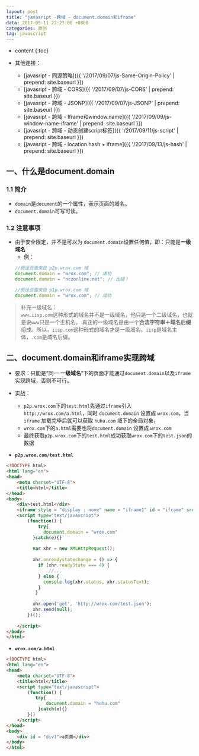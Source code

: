 ```yaml
---
layout: post
title: "javasript -跨域 - document.domain和iframe"
data: 2017-09-11 22:27:00 +0800
categories: 原创
tag: javascript
---
```

* content
{:toc}

* 其他连接：
    + [javasript - 同源策略]({{ '/2017/09/07/js-Same-Origin-Policy' | prepend: site.baseurl }})
    + [javasript - 跨域 - CORS]({{ '/2017/09/07/js-CORS' | prepend: site.baseurl }})
    + [javasript - 跨域 - JSONP]({{ '/2017/09/07/js-JSONP' | prepend: site.baseurl }})
    + [javasript - 跨域 - Iframe和window.name]({{ '/2017/09/09/js-window-name-iframe' | prepend: site.baseurl }})
    + [javasript - 跨域 - 动态创建script标签]({{ '/2017/09/11/js-script' | prepend: site.baseurl }})
    + [javasript - 跨域 - location.hash + iframe]({{ '/2017/09/13/js-hash' | prepend: site.baseurl }})
<!-- more -->

## 一、什么是document.domain

### 1.1 简介

* `domain`是`document`的一个属性，表示页面的域名。
* `document.domain`可写可读。

### 1.2 注意事项

* 由于安全限定，并不是可以为 `document.domain`设置任何值，即：只能是**一级域名**
    * 例：
    ```js
    //假设页面来自 p2p.wrox.com 域
    document.domain = "wrox.com"; // 成功
    document.domain = "nczonline.net"; // 出错！
    
    //假设页面来自 p1p.wrox.com 域
    document.domain = "wrox.com"; // 成功
    ```

> 补充一级域名：  
> `www.iisp.com`这种形式的域名并不是一级域名，他只是一个二级域名，也就是说`www`只是一个主机名。
         真正的一级域名是由一个**合法字符串＋域名后缀**组成。所以，`iisp.com`这种形式的域名才是一级域名。`iisp`是域名主体，`.com`是域名后缀。

## 二、document.domain和iframe实现跨域

* 要求：只能是“同一 **一级域名**”下的页面才能通过`document.domain`以及`iframe`实现跨域，否则不可行。
* 实战：
    * `p2p.wrox.com`下的`test.html`先通过`iframe`引入`http://wrox.com/a.html`，同时 `document.domain` 设置成 `wrox.com`，当 `iframe` 加载完毕后就可以获取 `huhu.com` 域下的全局对象，
    * `wrox.com`下的`a.html`需要也将`document.domain` 设置成 `wrox.com`
    * 最终获取`p2p.wrox.com`下的`test.html`成功获取`wrox.com`下的`test.json`的数据

* **`p2p.wrox.com/test.html`**

```html
<!DOCTYPE html>
<html lang="en">
<head>
    <meta charset="UTF-8">
    <title>html</title>
</head>
<body>
    <div>test.html</div>
    <iframe style = "display : none" name = "iframe1" id = "iframe" src="http://wrox.com/a.html" frameborder="0"></iframe>
    <script type="text/javascript">
        (function() {
            try{
              document.domain = "wrox.com"
          }catch(e){}
          
          var xhr = new XMLHttpRequest();
          
          xhr.onreadystatechange = () => {
            if (xhr.readyState === 4) {
                //...
            } else {
              console.log(xhr.status, xhr.statusText);
            }
           }
      
          xhr.open('get', 'http://wrox.com/test.json');
          xhr.send(null);
        })();
      
    </script>
</body>
</html>
```

* **`wrox.com/a.html`**

```html
<!DOCTYPE html>
<html lang="en">
<head>
    <meta charset="UTF-8">
    <title>html</title>
    <script type="text/javascript">
        (function() {
           try{
               document.domain = "huhu.com"
            }catch(e){}
        }()
    </script>
</head>
<body>
    <div id = "div1">a页面</div>
</body>
</html>
```